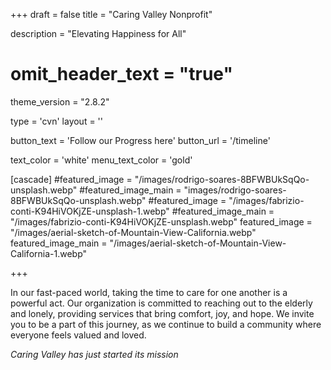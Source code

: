 +++
draft = false
title = "Caring Valley Nonprofit"
  
description = "Elevating Happiness for All"

# omit_header_text = "true"
theme_version = "2.8.2"

type = 'cvn'
layout = ''

button_text = 'Follow our Progress here'
button_url = '/timeline'

text_color = 'white'
menu_text_color = 'gold'

[cascade]
  #featured_image = "/images/rodrigo-soares-8BFWBUkSqQo-unsplash.webp"
  #featured_image_main = "images/rodrigo-soares-8BFWBUkSqQo-unsplash.webp"
  #featured_image = "/images/fabrizio-conti-K94HiVOKjZE-unsplash-1.webp"
  #featured_image_main = "/images/fabrizio-conti-K94HiVOKjZE-unsplash.webp"
  featured_image = "/images/aerial-sketch-of-Mountain-View-California.webp"
  featured_image_main = "/images/aerial-sketch-of-Mountain-View-California-1.webp"

+++

In our fast-paced world, taking the time to care for one another is a powerful act. Our organization is committed to reaching out to the elderly and lonely, providing services that bring comfort, joy, and hope. We invite you to be a part of this journey, as we continue to build a community where everyone feels valued and loved.

*Caring Valley has just started its mission*
